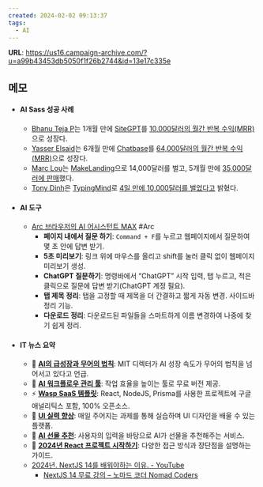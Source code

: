 ```yaml
---
created: 2024-02-02 09:13:37
tags:
  - AI
---
```

**URL**:  https://us16.campaign-archive.com/?u=a99b43453db5050f1f26b2744&id=13e17c335e

## 메모
- #### AI Sass 성공 사례
	- [Bhanu Teja P](https://x.com/pbteja1998?s=20)는 1개월 만에 [SiteGPT](https://sitegpt.ai/)를 [10,000달러의 월간 반복 수익(MRR)](https://www.indiehackers.com/post/i-reached-10k-mrr-with-my-ai-saas-product-in-1-month-ama-b9006cc5ca)으로 성장다.
	- [Yasser Elsaid](https://x.com/yasser_elsaid_?s=20)는 6개월 만에 [Chatbase](https://www.chatbase.co/)를 [64,000달러의 월간 반복 수익(MRR)](https://www.indiehackers.com/post/how-a-college-student-reached-64-000-mo-in-6-months-by-being-an-ai-first-mover-ba7981f6e1)으로 성장다.
	- [Marc Lou](https://x.com/marc_louvion?s=20)는 [MakeLanding](https://makelanding.ai/)으로 14,000달러를 벌고, 5개월 만에 [35,000달러에 판매](https://www.indiehackers.com/post/i-sold-my-ai-tool-for-35-000-4c301cb3ae)했다.
	- [Tony Dinh](https://x.com/tdinh_me?s=20)은 [TypingMind](https://www.typingmind.com/)로 [4일 만에 10,000달러를 벌었다고](https://twitter.com/tdinh_me/status/1634220056711430144) 밝혔다.
- #### AI 도구
	- [Arc 브라우저의 AI 어시스턴트 MAX](https://arc.net/max) #Arc
		- **페이지 내에서 질문 하기**: `Command + F`를 누르고 웹페이지에서 질문하여 몇 초 안에 답변 받기.
		- **5초 미리보기**: 링크 위에 마우스를 올리고 shift를 눌러 클릭 없이 웹페이지 미리보기 생성.
		- **ChatGPT 질문하기**: 명령바에서 “ChatGPT” 시작 입력, 탭 누르고, 적은 클릭으로 질문에 답변 받기(ChatGPT 계정 필요).
		- **탭 제목 정리**: 탭을 고정할 때 제목을 더 간결하고 짧게 자동 변경. 사이드바 정리 기능.
		- **다운로드 정리**: 다운로드된 파일들을 스마트하게 이름 변경하여 나중에 찾기 쉽게 정리.
- #### IT 뉴스 요약
	- 👀 **[AI의 급성장과 무어의 법칙](https://youtu.be/w-3cFirlVqI?feature=shared)**: MIT 디렉터가 AI 성장 속도가 무어의 법칙을 넘어서고 있다고 언급.
	- 🧀 **[AI 워크플로우 관리 툴](https://www.itsdart.com/)**: 작업 효율을 높이는 툴로 무료 버전 제공.
	- ⚡ **[Wasp SaaS 템플릿](https://github.com/wasp-lang/open-saas)**: React, NodeJS, Prisma를 사용한 프로젝트에 구글 애널리틱스 포함, 100% 오픈소스.
	- 🧩 **[UI 실력 향상](https://www.uichallenges.design/)**: 매일 주어지는 과제를 통해 실습하며 UI 디자인을 배울 수 있는 플랫폼.
	- 🎁 **[AI 선물 추천](https://youtu.be/QSs_WiscLAk?feature=shared)**: 사용자의 입력을 바탕으로 AI가 선물을 추천해주는 서비스.
	- 👋 **[2024년 React 프로젝트 시작하기](https://www.robinwieruch.de/react-starter)**: 다양한 접근 방식과 장단점을 설명하는 가이드.
	- [2024년. NextJS 14를 배워야하는 이유. - YouTube](https://www.youtube.com/watch?v=t0UocUiR5-8)
		- [NextJS 14 무료 강의 – 노마드 코더 Nomad Coders](https://nomadcoders.co/nextjs-for-beginners)
